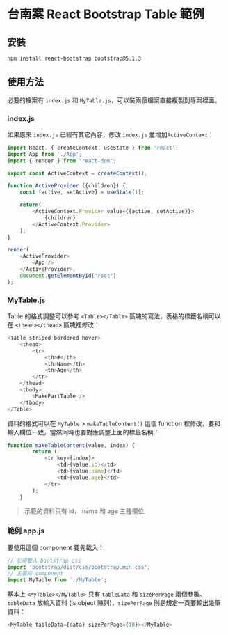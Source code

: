 # 台南案 React Bootstrap Table 範例

## 安裝

```bash
npm install react-bootstrap bootstrap@5.1.3
```

## 使用方法
必要的檔案有 `index.js` 和 `MyTable.js`，可以裝兩個檔案直接複製到專案裡面。

### index.js

如果原來 `index.js` 已經有其它內容，修改 `index.js` 並增加`ActiveContext`：
```javascript
import React, { createContext, useState } from 'react';
import App from './App';
import { render } from "react-dom";

export const ActiveContext = createContext();

function ActiveProvider ({children}) {
    const [active, setActive] = useState(1);

    return(
        <ActiveContext.Provider value={{active, setActive}}>
            {children}
        </ActiveContext.Provider>
    );
}

render(
    <ActiveProvider>
        <App />
    </ActiveProvider>,
    document.getElementById("root")
);
```

### MyTable.js

Table 的格式調整可以參考 `<Table></Table>` 區塊的寫法，表格的標籤名稱可以在 `<thead></thead>` 區塊裡修改：
```javascript
<Table striped bordered hover>
    <thead>
        <tr>
            <th>#</th>
            <th>Name</th>
            <th>Age</th>
        </tr>
    </thead>
    <tbody>
        <MakePartTable />
    </tbody>
</Table>
```

資料的格式可以在 `MyTable` > `makeTableContent()` 這個 function 裡修改，要和輸入欄位一致，當然同時也要對應調整上面的標籤名稱：
```javascript
function makeTableContent(value, index) {
        return (
            <tr key={index}>
                <td>{value.id}</td>
                <td>{value.name}</td>
                <td>{value.age}</td>
            </tr>
        );
    }
```
> 示範的資料只有 id， name 和 age 三種欄位

### 範例 app.js
要使用這個 component 要先載入：
```javascript
// 記得載入 bootstrap css
import 'bootstrap/dist/css/bootstrap.min.css';
// 主要的 component
import MyTable from './MyTable';
```

基本上 `<MyTable></MyTable>` 只有 `tableData` 和 `sizePerPage` 兩個參數。`tableData` 放輸入資料 (js object 陣列)，`sizePerPage` 則是規定一頁要輸出幾筆資料：

```javascript
<MyTable tableData={data} sizePerPage={10}></MyTable>
```

